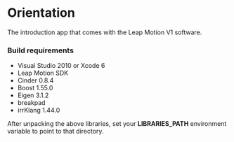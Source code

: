 # Orientation

The introduction app that comes with the Leap Motion V1 software.

### Build requirements

  - Visual Studio 2010 or Xcode 6
  - Leap Motion SDK
  - Cinder 0.8.4
  - Boost 1.55.0
  - Eigen 3.1.2
  - breakpad
  - irrKlang 1.44.0

After unpacking the above libraries, set your **LIBRARIES_PATH** environment
variable to point to that directory.
